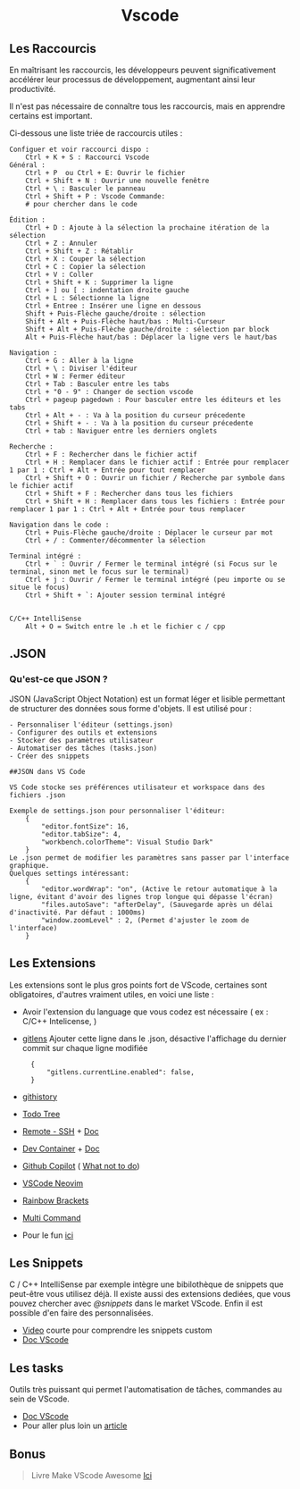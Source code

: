 <h1 align="center">Vscode</h1>

## Les Raccourcis

En maîtrisant les raccourcis, les développeurs peuvent significativement accélérer leur processus de développement, augmentant ainsi leur productivité.

Il n'est pas nécessaire de connaître tous les raccourcis, mais en apprendre certains est important.

Ci-dessous une liste triée de raccourcis utiles :

    Configuer et voir raccourci dispo :
        Ctrl + K + S : Raccourci Vscode
    Général :
        Ctrl + P  ou Ctrl + E: Ouvrir le fichier
        Ctrl + Shift + N : Ouvrir une nouvelle fenêtre
        Ctrl + \ : Basculer le panneau
        Ctrl + Shift + P : Vscode Commande:
        # pour chercher dans le code

    Édition :
        Ctrl + D : Ajoute à la sélection la prochaine itération de la sélection
        Ctrl + Z : Annuler
        Ctrl + Shift + Z : Rétablir
        Ctrl + X : Couper la sélection
        Ctrl + C : Copier la sélection
        Ctrl + V : Coller
        Ctrl + Shift + K : Supprimer la ligne
        Ctrl + ] ou [ : indentation droite gauche
        Ctrl + L : Sélectionne la ligne
        Ctrl + Entree : Insérer une ligne en dessous
        Shift + Puis-Flèche gauche/droite : sélection
        Shift + Alt + Puis-Flèche haut/bas : Multi-Curseur 
        Shift + Alt + Puis-Flèche gauche/droite : sélection par block
        Alt + Puis-Flèche haut/bas : Déplacer la ligne vers le haut/bas

    Navigation :
        Ctrl + G : Aller à la ligne
        Ctrl + \ : Diviser l'éditeur
        Ctrl + W : Fermer éditeur
		Ctrl + Tab : Basculer entre les tabs
        Ctrl + "0 - 9" : Changer de section vscode
        Ctrl + pageup pagedown : Pour basculer entre les éditeurs et les tabs
        Ctrl + Alt + - : Va à la position du curseur précedente
        Ctrl + Shift + - : Va à la position du curseur précedente
        Ctrl + tab : Naviguer entre les derniers onglets

    Recherche :
        Ctrl + F : Rechercher dans le fichier actif
        Ctrl + H : Remplacer dans le fichier actif : Entrée pour remplacer 1 par 1 : Ctrl + Alt + Entrée pour tout remplacer
		Ctrl + Shift + O : Ouvrir un fichier / Recherche par symbole dans le fichier actif
        Ctrl + Shift + F : Rechercher dans tous les fichiers
        Ctrl + Shift + H : Remplacer dans tous les fichiers : Entrée pour remplacer 1 par 1 : Ctrl + Alt + Entrée pour tous remplacer

    Navigation dans le code :
        Ctrl + Puis-Flèche gauche/droite : Déplacer le curseur par mot
        Ctrl + / : Commenter/décommenter la sélection

    Terminal intégré :
        Ctrl + ` : Ouvrir / Fermer le terminal intégré (si Focus sur le terminal, sinon met le focus sur le terminal)
		Ctrl + j : Ouvrir / Fermer le terminal intégré (peu importe ou se situe le focus)
        Ctrl + Shift + `: Ajouter session terminal intégré


    C/C++ IntelliSense
        Alt + O = Switch entre le .h et le fichier c / cpp


## .JSON

### Qu'est-ce que JSON ?

JSON (JavaScript Object Notation) est un format léger et lisible permettant de structurer des données sous forme d'objets. Il est utilisé pour :

	- Personnaliser l'éditeur (settings.json)
	- Configurer des outils et extensions
	- Stocker des paramètres utilisateur
	- Automatiser des tâches (tasks.json)
	- Créer des snippets

	##JSON dans VS Code

	VS Code stocke ses préférences utilisateur et workspace dans des fichiers .json

	Exemple de settings.json pour personnaliser l'éditeur:
		{
			"editor.fontSize": 16,
			"editor.tabSize": 4,
			"workbench.colorTheme": Visual Studio Dark"
		}
	Le .json permet de modifier les paramètres sans passer par l'interface graphique.
	Quelques settings intéressant:
		{
			"editor.wordWrap": "on", (Active le retour automatique à la ligne, évitant d'avoir des lignes trop longue qui dépasse l'écran)
			"files.autoSave": "afterDelay", (Sauvegarde après un délai d'inactivité. Par défaut : 1000ms)
			"window.zoomLevel" : 2, (Permet d'ajuster le zoom de l'interface)
		}

## Les Extensions

Les extensions sont le plus gros points fort de VScode, certaines sont obligatoires, d'autres vraiment utiles, en voici une liste :

- Avoir l'extension du language que vous codez est nécessaire ( ex : C/C++ Intelicense, )
- [gitlens](https://marketplace.visualstudio.com/items?itemName=eamodio.gitlens)
    Ajouter cette ligne dans le .json, désactive l'affichage du dernier commit sur chaque ligne modifiée
    
    	{
		    "gitlens.currentLine.enabled": false,
		}
- [githistory](https://marketplace.visualstudio.com/items?itemName=donjayamanne.githistory)
- [Todo Tree](https://marketplace.visualstudio.com/items?itemName=Gruntfuggly.todo-tree)
- [Remote - SSH](https://marketplace.visualstudio.com/items?itemName=ms-vscode-remote.remote-ssh) + [Doc](https://code.visualstudio.com/docs/remote/ssh)
- [Dev Container](https://marketplace.visualstudio.com/items?itemName=ms-vscode-remote.remote-containers) + [Doc](https://code.visualstudio.com/docs/devcontainers/containers)
- [Github Copilot](https://github.com/features/copilot) ( [What not to do](https://www.youtube.com/watch?v=2q0BoioYSxQ))
- [VSCode Neovim](https://marketplace.visualstudio.com/items?itemName=asvetliakov.vscode-neovim)
- [Rainbow Brackets](https://marketplace.visualstudio.com/items?itemName=2gua.rainbow-brackets)
- [Multi Command](https://marketplace.visualstudio.com/items?itemName=ryuta46.multi-command)

- Pour le fun [ici](https://marketplace.visualstudio.com/items?itemName=Tzanou.tamagotchi)

## Les Snippets

C / C++ IntelliSense par exemple intègre une bibilothèque de snippets que peut-être vous utilisez déjà.
Il existe aussi des extensions dediées, que vous pouvez chercher avec *@snippets* dans le market VScode.
Enfin il est possible d'en faire des personnalisées.

- [Video](https://www.youtube.com/watch?v=TGh2NpCIDlc) courte pour comprendre les snippets custom
- [Doc VScode](https://code.visualstudio.com/docs/editor/userdefinedsnippets)

## Les tasks

Outils très puissant qui permet l'automatisation de tâches, commandes au sein de VScode.

- [Doc VScode](https://code.visualstudio.com/docs/editor/tasks)
- Pour aller plus loin un [article](https://medium.com/@simonescigliuzzi/automating-multi-projects-execution-using-vscodes-tasks-10e102da5d96)

## Bonus

>Livre Make VScode Awesome [Ici](https://annas-archive.org/md5/8992f49c8c518bda4e8cc46bfc445e08)

